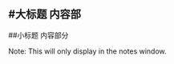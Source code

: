
#大标题 <!-- .element: class="fragment" data-fragment-index="1" -->
内容部 <!-- .element: class="fragment" data-fragment-index="2" -->
---
##小标题 <!-- .element: class="fragment" data-fragment-index="1" -->
内容部分 <!-- .element: class="fragment" data-fragment-index="2" -->

Note:
    This will only display in the notes window.